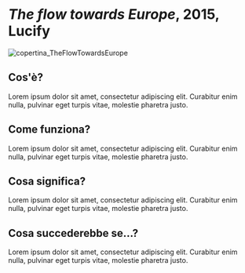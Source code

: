 # _The flow towards Europe_, 2015, Lucify
![copertina_TheFlowTowardsEurope](https://user-images.githubusercontent.com/75098849/117552863-48c8f800-b04e-11eb-9301-add9515ea6da.jpg)

 
## Cos'è?
Lorem ipsum dolor sit amet, consectetur adipiscing elit. Curabitur enim nulla, pulvinar eget turpis vitae, molestie pharetra justo. 

## Come funziona?
Lorem ipsum dolor sit amet, consectetur adipiscing elit. Curabitur enim nulla, pulvinar eget turpis vitae, molestie pharetra justo.  
 
## Cosa significa?
Lorem ipsum dolor sit amet, consectetur adipiscing elit. Curabitur enim nulla, pulvinar eget turpis vitae, molestie pharetra justo.    

## Cosa succederebbe se...?
Lorem ipsum dolor sit amet, consectetur adipiscing elit. Curabitur enim nulla, pulvinar eget turpis vitae, molestie pharetra justo. 
